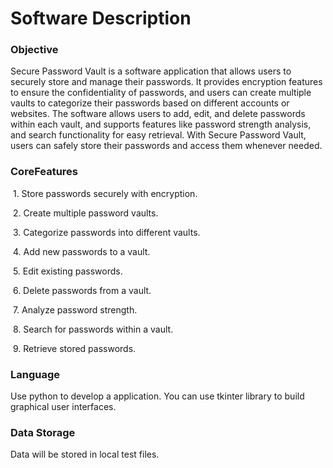 # Software Description

### Objective

Secure Password Vault is a software application that allows users to securely store and manage their passwords. It provides encryption features to ensure the confidentiality of passwords, and users can create multiple vaults to categorize their passwords based on different accounts or websites. The software allows users to add, edit, and delete passwords within each vault, and supports features like password strength analysis, and search functionality for easy retrieval. With Secure Password Vault, users can safely store their passwords and access them whenever needed.

### CoreFeatures

​	1.	Store passwords securely with encryption.

​	2.	Create multiple password vaults.

​	3.	Categorize passwords into different vaults.

​	4.	Add new passwords to a vault.

​	5.	Edit existing passwords.

​	6.	Delete passwords from a vault.

​	7.	Analyze password strength.

​	8.	Search for passwords within a vault.

​	9.	Retrieve stored passwords.

### Language

Use python to develop a application. You can use tkinter library to build graphical user interfaces.

### Data Storage

Data will be stored in local test files.